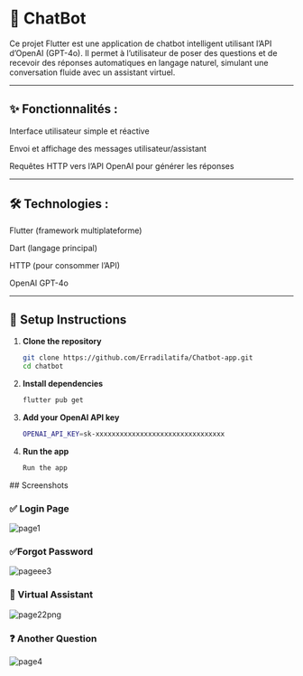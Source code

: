 # 🤖 ChatBot

Ce projet Flutter est une application de chatbot intelligent utilisant l’API d’OpenAI (GPT-4o).
Il permet à l’utilisateur de poser des questions et de recevoir des réponses automatiques en langage naturel, simulant une conversation fluide avec un assistant virtuel.

-----

## ✨ Fonctionnalités :
Interface utilisateur simple et réactive

Envoi et affichage des messages utilisateur/assistant

Requêtes HTTP vers l’API OpenAI pour générer les réponses

------------------

## 🛠 Technologies :
Flutter (framework multiplateforme)

Dart (langage principal)

HTTP (pour consommer l’API)

OpenAI GPT-4o

----
## 🔧 Setup Instructions

1. **Clone the repository**
   ```bash
   git clone https://github.com/Erradilatifa/Chatbot-app.git
   cd chatbot
   
2. **Install dependencies**
    ```bash
    flutter pub get

3. **Add your OpenAI API key**
    ```bash
    OPENAI_API_KEY=sk-xxxxxxxxxxxxxxxxxxxxxxxxxxxxxxxx

    
4. **Run the app**
    ```bash
    Run the app


## Screenshots

### ✅ Login Page

![page1](https://github.com/user-attachments/assets/c5871d3f-135c-4edf-ae5b-ec165a3c106c)

### ✅Forgot Password

![pageee3](https://github.com/user-attachments/assets/fbf9ec80-3629-4904-a436-26e01c6d6e59)

### 🤖 Virtual Assistant

![page22png](https://github.com/user-attachments/assets/995c5c8e-ba8e-4672-9144-c01fbc95b420)

### ❓ Another Question
![page4](https://github.com/user-attachments/assets/3a00f071-e8ee-415a-a2c2-34582b0eb2fd)





